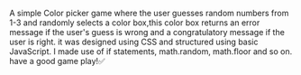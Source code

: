 A simple Color picker game where the user guesses random numbers from 1-3 and randomly selects a color box,this color box returns an error message if the user's guess is wrong and a congratulatory message if the user is right. 
it was designed using CSS and structured using basic JavaScript.
I made use of if statements, math.random, math.floor and so on.
have a good game play!✅
